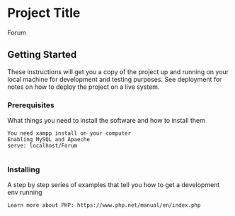 # Project Title

Forum
## Getting Started

These instructions will get you a copy of the project up and running on your local machine for development and testing purposes. See deployment for notes on how to deploy the project on a live system.

### Prerequisites

What things you need to install the software and how to install them

```
You need xampp install on your computer
Enabling MySQL and Apaeche 
serve: localhost/Forum


```

### Installing

A step by step series of examples that tell you how to get a development env running


```
Learn more about PHP: https://www.php.net/manual/en/index.php
```



